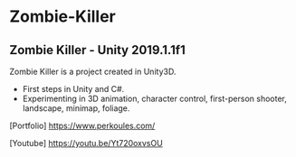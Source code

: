 # Zombie-Killer
## Zombie Killer - Unity 2019.1.1f1


Zombie Killer is a project created in Unity3D. 
* First steps in Unity and C#. 
* Experimenting in 3D animation, character control, first-person shooter, landscape, minimap, foliage.


[Portfolio] https://www.perkoules.com/

[Youtube] https://youtu.be/Yt720oxvsOU
